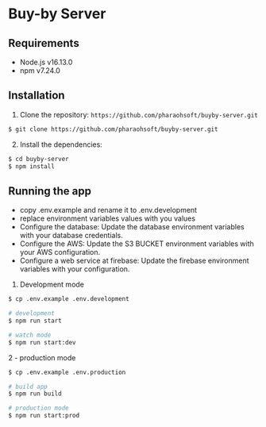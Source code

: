 # Buy-by Server

## Requirements

- Node.js v16.13.0
- npm v7.24.0

## Installation

1. Clone the repository:
   `https://github.com/pharaohsoft/buyby-server.git`

```bash
$ git clone https://github.com/pharaohsoft/buyby-server.git
```

2. Install the dependencies:

```bash
$ cd buyby-server
$ npm install
```

## Running the app

- copy .env.example and rename it to .env.development
- replace environment variables values with you values
- Configure the database: Update the database environment variables with your database credentials.
- Configure the AWS: Update the S3 BUCKET environment variables with your AWS configuration.
- Configure a web service at firebase: Update the firebase environment variables with your configuration.

1. Development mode

```bash
$ cp .env.example .env.development

# development
$ npm run start

# watch mode
$ npm run start:dev
```

2 - production mode

```bash
$ cp .env.example .env.production

# build app
$ npm run build

# production mode
$ npm run start:prod
```
